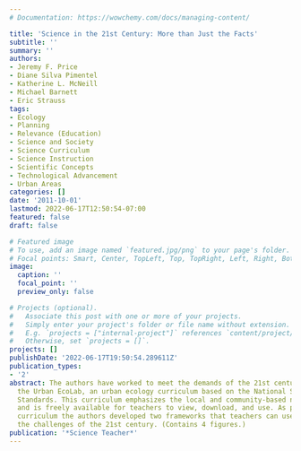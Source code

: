 ```yaml
---
# Documentation: https://wowchemy.com/docs/managing-content/

title: 'Science in the 21st Century: More than Just the Facts'
subtitle: ''
summary: ''
authors:
- Jeremy F. Price
- Diane Silva Pimentel
- Katherine L. McNeill
- Michael Barnett
- Eric Strauss
tags:
- Ecology
- Planning
- Relevance (Education)
- Science and Society
- Science Curriculum
- Science Instruction
- Scientific Concepts
- Technological Advancement
- Urban Areas
categories: []
date: '2011-10-01'
lastmod: 2022-06-17T12:50:54-07:00
featured: false
draft: false

# Featured image
# To use, add an image named `featured.jpg/png` to your page's folder.
# Focal points: Smart, Center, TopLeft, Top, TopRight, Left, Right, BottomLeft, Bottom, BottomRight.
image:
  caption: ''
  focal_point: ''
  preview_only: false

# Projects (optional).
#   Associate this post with one or more of your projects.
#   Simply enter your project's folder or file name without extension.
#   E.g. `projects = ["internal-project"]` references `content/project/deep-learning/index.md`.
#   Otherwise, set `projects = []`.
projects: []
publishDate: '2022-06-17T19:50:54.289611Z'
publication_types:
- '2'
abstract: The authors have worked to meet the demands of the 21st century by using
  the Urban EcoLab, an urban ecology curriculum based on the National Science Education
  Standards. This curriculum emphasizes the local and community-based nature of science
  and is freely available for teachers to view, download, and use. As part of the
  curriculum the authors developed two frameworks that teachers can use to help meet
  the challenges of the 21st century. (Contains 4 figures.)
publication: '*Science Teacher*'
---
```

